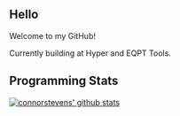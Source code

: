 ## Hello
Welcome to my GitHub!

Currently building at Hyper and EQPT Tools.

## Programming Stats
[![connorstevens' github stats](https://github-readme-stats.vercel.app/api?username=connorstevens&show_icons=true&hide_title=true&&count_private=true&bg_color=0C0B11&text_color=C9D1D9&icon_color=91D1FF&title_color=FF66E8)](https://github.com/anuraghazra/github-readme-stats)
